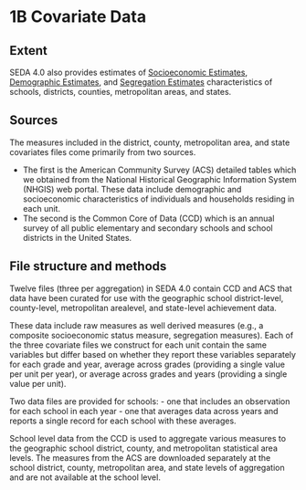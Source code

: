 # 1B Covariate Data
## Extent
SEDA 4.0 also provides estimates of [Socioeconomic Estimates](socioeconomic_estimates.md), [Demographic Estimates]([demographic_estimates.md), and [Segregation Estimates](segregation_estimates.md) characteristics of schools, districts, counties, metropolitan areas, and states. 

## Sources
The measures included in the district, county, metropolitan area, and state covariates files come primarily from two sources. 
 - The first is the American Community Survey (ACS) detailed tables which we obtained from the National Historical Geographic Information System (NHGIS) web portal. These data include demographic and socioeconomic characteristics of individuals and households residing in each unit. 
 - The second is the Common Core of Data (CCD) which is an annual survey of all public elementary and secondary schools and school districts in the United States.

## File structure and methods
Twelve files (three per aggregation) in SEDA 4.0 contain CCD and ACS that data have been curated for use with the geographic school district-level, county-level, metropolitan arealevel, and state-level achievement data. 

These data include raw measures as well derived measures (e.g., a composite socioeconomic status measure, segregation measures). Each of the three covariate files we construct for each unit contain the same variables but differ based on whether they report these variables separately for each grade and year, average across grades (providing a single value per unit per year), or average across grades and years (providing a single value per unit).

Two data files are provided for schools: 
	- one that includes an observation for each school in each year 
	- one that averages data across years and reports a single record for each school with these averages. 

School level data from the CCD is used to aggregate various measures to the geographic school district, county, and metropolitan statistical area levels. The measures from the ACS are downloaded separately at the school district, county, metropolitan area, and state levels of aggregation and are not available at the school level.
